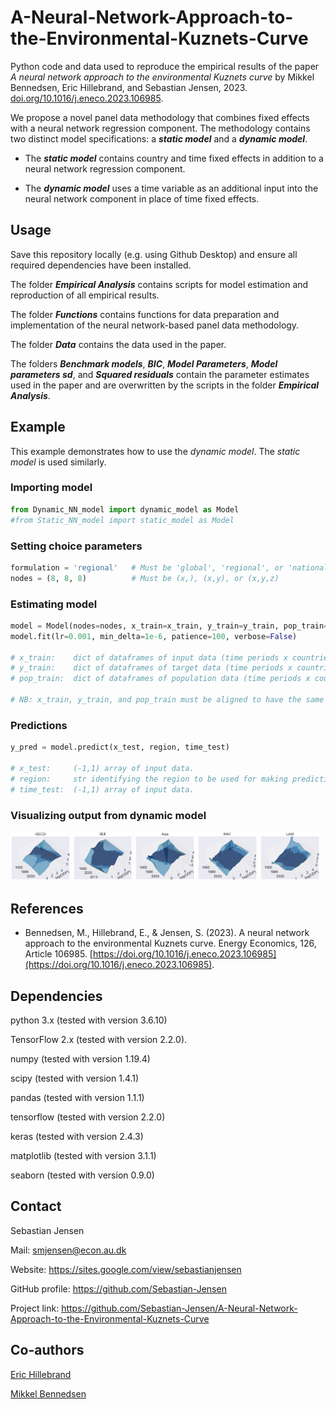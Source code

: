# A-Neural-Network-Approach-to-the-Environmental-Kuznets-Curve
Python code and data used to reproduce the empirical results of the paper *A neural network approach to the environmental Kuznets curve* by Mikkel Bennedsen, Eric Hillebrand, and Sebastian Jensen, 2023. [doi.org/10.1016/j.eneco.2023.106985](https://doi.org/10.1016/j.eneco.2023.106985). 

We propose a novel panel data methodology that combines fixed effects with a neural network regression component. The methodology contains two distinct model specifications: a ***static model*** and a ***dynamic model***.

* The ***static model*** contains country and time fixed effects in addition to a neural network regression component.

* The ***dynamic model*** uses a time variable as an additional input into the neural network component in place of time fixed effects.


## Usage
Save this repository locally (e.g. using Github Desktop) and ensure all required dependencies have been installed. 

The folder ***Empirical Analysis*** contains scripts for model estimation and reproduction of all empirical results.

The folder ***Functions*** contains functions for data preparation and implementation of the neural network-based panel data methodology. 

The folder ***Data*** contains the data used in the paper.

The folders ***Benchmark models***, ***BIC***, ***Model Parameters***, ***Model parameters sd***, and ***Squared residuals*** contain the parameter estimates used in the paper and are overwritten by the scripts in the folder ***Empirical Analysis***.


## Example
This example demonstrates how to use the _dynamic model_. The _static model_ is used similarly.

### Importing model
```python
from Dynamic_NN_model import dynamic_model as Model
#from Static_NN_model import static_model as Model 
```

### Setting choice parameters
```python
formulation = 'regional'   # Must be 'global', 'regional', or 'national'
nodes = (8, 8, 8)          # Must be (x,), (x,y), or (x,y,z)
```

### Estimating model
```python
model = Model(nodes=nodes, x_train=x_train, y_train=y_train, pop_train=pop_train, formulation=formulation)
model.fit(lr=0.001, min_delta=1e-6, patience=100, verbose=False)

# x_train:    dict of dataframes of input data (time periods x countries) with a key for each region.
# y_train:    dict of dataframes of target data (time periods x countries) with a key for each region.
# pop_train:  dict of dataframes of population data (time periods x countries) with a key for each region.

# NB: x_train, y_train, and pop_train must be aligned to have the same missing values. pop_train is used for transforming the data (log per capita transformation). 
```

### Predictions
```python
y_pred = model.predict(x_test, region, time_test)

# x_test:     (-1,1) array of input data.
# region:     str identifying the region to be used for making predictions.
# time_test:  (-1,1) array of input data.
```

### Visualizing output from dynamic model
<p float="left">
  <img src="/Figures examples/f_OECD_with_ben.png" width="19%" />
  <img src="/Figures examples/f_REF_with_ben.png" width="19%" />
  <img src="/Figures examples/f_Asia_with_ben.png" width="19%" />
  <img src="/Figures examples/f_MAF_with_ben.png" width="19%" />
  <img src="/Figures examples/f_LAM_with_ben.png" width="19%" />
</p>


## References
* Bennedsen, M., Hillebrand, E., & Jensen, S. (2023). A neural network approach to the environmental Kuznets curve. Energy Economics, 126, Article 106985. [https://doi.org/10.1016/j.eneco.2023.106985](https://doi.org/10.1016/j.eneco.2023.106985).


## Dependencies
python 3.x (tested with version 3.6.10) 

TensorFlow 2.x (tested with version 2.2.0).

numpy (tested with version 1.19.4)

scipy (tested with version 1.4.1)

pandas (tested with version 1.1.1)

tensorflow (tested with version 2.2.0)

keras (tested with version 2.4.3)

matplotlib (tested with version 3.1.1)

seaborn (tested with version 0.9.0)


## Contact
Sebastian Jensen

Mail: smjensen@econ.au.dk

Website: https://sites.google.com/view/sebastianjensen

GitHub profile: https://github.com/Sebastian-Jensen

Project link: https://github.com/Sebastian-Jensen/A-Neural-Network-Approach-to-the-Environmental-Kuznets-Curve


## Co-authors
[Eric Hillebrand](https://sites.google.com/site/erichillebrand)

[Mikkel Bennedsen](https://sites.google.com/site/mbennedsen/home)
